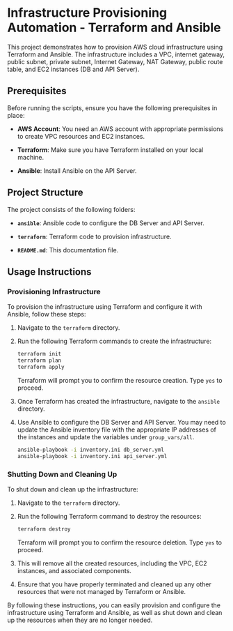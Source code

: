# Infrastructure Provisioning Automation - Terraform and Ansible

This project demonstrates how to provision AWS cloud infrastructure using Terraform and Ansible. The infrastructure includes a VPC, internet gateway, public subnet, private subnet, Internet Gateway, NAT Gateway, public route table, and EC2 instances (DB and API Server).

## Prerequisites

Before running the scripts, ensure you have the following prerequisites in place:

- **AWS Account**: You need an AWS account with appropriate permissions to create VPC resources and EC2 instances.

- **Terraform**: Make sure you have Terraform installed on your local machine.

- **Ansible**: Install Ansible on the API Server.

## Project Structure

The project consists of the following folders:

- **`ansible`**: Ansible code to configure the DB Server and API Server.

- **`terraform`**: Terraform code to provision infrastructure.

- **`README.md`**: This documentation file.

## Usage Instructions

### Provisioning Infrastructure

To provision the infrastructure using Terraform and configure it with Ansible, follow these steps:

1. Navigate to the `terraform` directory.

2. Run the following Terraform commands to create the infrastructure:

   ```bash
   terraform init
   terraform plan
   terraform apply
   ```

   Terraform will prompt you to confirm the resource creation. Type `yes` to proceed.

3. Once Terraform has created the infrastructure, navigate to the `ansible` directory.

4. Use Ansible to configure the DB Server and API Server. You may need to update the Ansible inventory file with the appropriate IP addresses of the instances and update the variables under `group_vars/all`.

   ```bash
   ansible-playbook -i inventory.ini db_server.yml
   ansible-playbook -i inventory.ini api_server.yml
   ```

### Shutting Down and Cleaning Up

To shut down and clean up the infrastructure:

1. Navigate to the `terraform` directory.

2. Run the following Terraform command to destroy the resources:

   ```bash
   terraform destroy
   ```

   Terraform will prompt you to confirm the resource deletion. Type `yes` to proceed.

3. This will remove all the created resources, including the VPC, EC2 instances, and associated components.

4. Ensure that you have properly terminated and cleaned up any other resources that were not managed by Terraform or Ansible.

By following these instructions, you can easily provision and configure the infrastructure using Terraform and Ansible, as well as shut down and clean up the resources when they are no longer needed.
